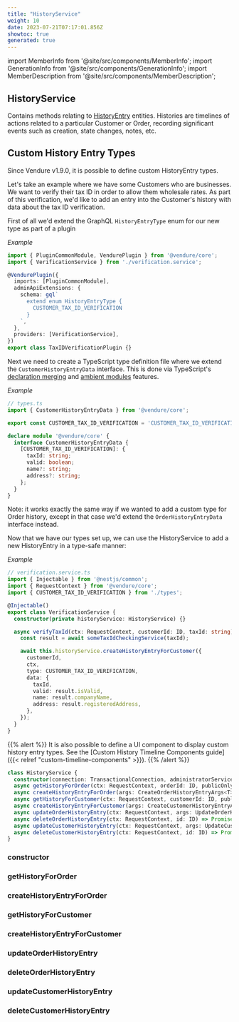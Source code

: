```yaml
---
title: "HistoryService"
weight: 10
date: 2023-07-21T07:17:01.856Z
showtoc: true
generated: true
---
```

<!-- This file was generated from the Vendure source. Do not modify. Instead, re-run the "docs:build" script -->
import MemberInfo from '@site/src/components/MemberInfo';
import GenerationInfo from '@site/src/components/GenerationInfo';
import MemberDescription from '@site/src/components/MemberDescription';


## HistoryService

<GenerationInfo sourceFile="packages/core/src/service/services/history.service.ts" sourceLine="241" packageName="@vendure/core" />

Contains methods relating to <a href='/docs/reference/typescript-api/entities/history-entry#historyentry'>HistoryEntry</a> entities. Histories are timelines of actions
related to a particular Customer or Order, recording significant events such as creation, state changes,
notes, etc.

## Custom History Entry Types

Since Vendure v1.9.0, it is possible to define custom HistoryEntry types.

Let's take an example where we have some Customers who are businesses. We want to verify their
tax ID in order to allow them wholesale rates. As part of this verification, we'd like to add
an entry into the Customer's history with data about the tax ID verification.

First of all we'd extend the GraphQL `HistoryEntryType` enum for our new type as part of a plugin

*Example*

```ts
import { PluginCommonModule, VendurePlugin } from '@vendure/core';
import { VerificationService } from './verification.service';

@VendurePlugin({
  imports: [PluginCommonModule],
  adminApiExtensions: {
    schema: gql`
      extend enum HistoryEntryType {
        CUSTOMER_TAX_ID_VERIFICATION
      }
    `,
  },
  providers: [VerificationService],
})
export class TaxIDVerificationPlugin {}
```

Next we need to create a TypeScript type definition file where we extend the `CustomerHistoryEntryData` interface. This is done
via TypeScript's [declaration merging](https://www.typescriptlang.org/docs/handbook/declaration-merging.html#merging-interfaces)
and [ambient modules](https://www.typescriptlang.org/docs/handbook/modules.html#ambient-modules) features.

*Example*

```ts
// types.ts
import { CustomerHistoryEntryData } from '@vendure/core';

export const CUSTOMER_TAX_ID_VERIFICATION = 'CUSTOMER_TAX_ID_VERIFICATION';

declare module '@vendure/core' {
  interface CustomerHistoryEntryData {
    [CUSTOMER_TAX_ID_VERIFICATION]: {
      taxId: string;
      valid: boolean;
      name?: string;
      address?: string;
    };
  }
}
```

Note: it works exactly the same way if we wanted to add a custom type for Order history, except in that case we'd extend the
`OrderHistoryEntryData` interface instead.

Now that we have our types set up, we can use the HistoryService to add a new HistoryEntry in a type-safe manner:

*Example*

```ts
// verification.service.ts
import { Injectable } from '@nestjs/common';
import { RequestContext } from '@vendure/core';
import { CUSTOMER_TAX_ID_VERIFICATION } from './types';

@Injectable()
export class VerificationService {
  constructor(private historyService: HistoryService) {}

  async verifyTaxId(ctx: RequestContext, customerId: ID, taxId: string) {
    const result = await someTaxIdCheckingService(taxId);

    await this.historyService.createHistoryEntryForCustomer({
      customerId,
      ctx,
      type: CUSTOMER_TAX_ID_VERIFICATION,
      data: {
        taxId,
        valid: result.isValid,
        name: result.companyName,
        address: result.registeredAddress,
      },
    });
  }
}
```
{{% alert %}}
It is also possible to define a UI component to display custom history entry types. See the
[Custom History Timeline Components guide]({{< relref "custom-timeline-components" >}}).
{{% /alert %}}

```ts title="Signature"
class HistoryService {
  constructor(connection: TransactionalConnection, administratorService: AdministratorService, listQueryBuilder: ListQueryBuilder, eventBus: EventBus)
  async getHistoryForOrder(ctx: RequestContext, orderId: ID, publicOnly: boolean, options?: HistoryEntryListOptions) => Promise<PaginatedList<OrderHistoryEntry>>;
  async createHistoryEntryForOrder(args: CreateOrderHistoryEntryArgs<T>, isPublic:  = true) => Promise<OrderHistoryEntry>;
  async getHistoryForCustomer(ctx: RequestContext, customerId: ID, publicOnly: boolean, options?: HistoryEntryListOptions) => Promise<PaginatedList<CustomerHistoryEntry>>;
  async createHistoryEntryForCustomer(args: CreateCustomerHistoryEntryArgs<T>, isPublic:  = false) => Promise<CustomerHistoryEntry>;
  async updateOrderHistoryEntry(ctx: RequestContext, args: UpdateOrderHistoryEntryArgs<T>) => ;
  async deleteOrderHistoryEntry(ctx: RequestContext, id: ID) => Promise<void>;
  async updateCustomerHistoryEntry(ctx: RequestContext, args: UpdateCustomerHistoryEntryArgs<T>) => ;
  async deleteCustomerHistoryEntry(ctx: RequestContext, id: ID) => Promise<void>;
}
```

<div className="members-wrapper">

### constructor

<MemberInfo kind="method" type="(connection: <a href='/docs/reference/typescript-api/data-access/transactional-connection#transactionalconnection'>TransactionalConnection</a>, administratorService: <a href='/docs/reference/typescript-api/services/administrator-service#administratorservice'>AdministratorService</a>, listQueryBuilder: <a href='/docs/reference/typescript-api/data-access/list-query-builder#listquerybuilder'>ListQueryBuilder</a>, eventBus: <a href='/docs/reference/typescript-api/events/event-bus#eventbus'>EventBus</a>) => HistoryService"   />


### getHistoryForOrder

<MemberInfo kind="method" type="(ctx: <a href='/docs/reference/typescript-api/request/request-context#requestcontext'>RequestContext</a>, orderId: <a href='/docs/reference/typescript-api/common/id#id'>ID</a>, publicOnly: boolean, options?: HistoryEntryListOptions) => Promise&#60;<a href='/docs/reference/typescript-api/common/paginated-list#paginatedlist'>PaginatedList</a>&#60;<a href='/docs/reference/typescript-api/entities/order-history-entry#orderhistoryentry'>OrderHistoryEntry</a>&#62;&#62;"   />


### createHistoryEntryForOrder

<MemberInfo kind="method" type="(args: CreateOrderHistoryEntryArgs&#60;T&#62;, isPublic:  = true) => Promise&#60;<a href='/docs/reference/typescript-api/entities/order-history-entry#orderhistoryentry'>OrderHistoryEntry</a>&#62;"   />


### getHistoryForCustomer

<MemberInfo kind="method" type="(ctx: <a href='/docs/reference/typescript-api/request/request-context#requestcontext'>RequestContext</a>, customerId: <a href='/docs/reference/typescript-api/common/id#id'>ID</a>, publicOnly: boolean, options?: HistoryEntryListOptions) => Promise&#60;<a href='/docs/reference/typescript-api/common/paginated-list#paginatedlist'>PaginatedList</a>&#60;<a href='/docs/reference/typescript-api/entities/customer-history-entry#customerhistoryentry'>CustomerHistoryEntry</a>&#62;&#62;"   />


### createHistoryEntryForCustomer

<MemberInfo kind="method" type="(args: CreateCustomerHistoryEntryArgs&#60;T&#62;, isPublic:  = false) => Promise&#60;<a href='/docs/reference/typescript-api/entities/customer-history-entry#customerhistoryentry'>CustomerHistoryEntry</a>&#62;"   />


### updateOrderHistoryEntry

<MemberInfo kind="method" type="(ctx: <a href='/docs/reference/typescript-api/request/request-context#requestcontext'>RequestContext</a>, args: UpdateOrderHistoryEntryArgs&#60;T&#62;) => "   />


### deleteOrderHistoryEntry

<MemberInfo kind="method" type="(ctx: <a href='/docs/reference/typescript-api/request/request-context#requestcontext'>RequestContext</a>, id: <a href='/docs/reference/typescript-api/common/id#id'>ID</a>) => Promise&#60;void&#62;"   />


### updateCustomerHistoryEntry

<MemberInfo kind="method" type="(ctx: <a href='/docs/reference/typescript-api/request/request-context#requestcontext'>RequestContext</a>, args: UpdateCustomerHistoryEntryArgs&#60;T&#62;) => "   />


### deleteCustomerHistoryEntry

<MemberInfo kind="method" type="(ctx: <a href='/docs/reference/typescript-api/request/request-context#requestcontext'>RequestContext</a>, id: <a href='/docs/reference/typescript-api/common/id#id'>ID</a>) => Promise&#60;void&#62;"   />




</div>
